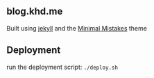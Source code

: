 ## blog.khd.me

Built using [jekyll](http://jekyllrb.com/) and the [Minimal Mistakes](https://mmistakes.github.io/minimal-mistakes/)
theme

## Deployment

run the deployment script: `./deploy.sh`
